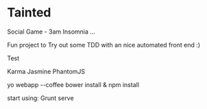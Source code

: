 Tainted
=======

Social Game - 3am Insomnia ...


Fun project to Try out some TDD with an nice automated front end :)

Test

Karma 
Jasmine
PhantomJS 


yo webapp --coffee
bower install & npm install


start using: Grunt serve